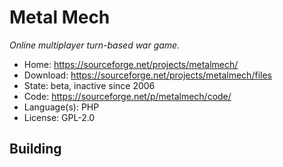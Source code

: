 # Metal Mech

_Online multiplayer turn-based war game._

- Home: https://sourceforge.net/projects/metalmech/
- Download: https://sourceforge.net/projects/metalmech/files
- State: beta, inactive since 2006
- Code: https://sourceforge.net/p/metalmech/code/
- Language(s): PHP
- License: GPL-2.0

## Building

